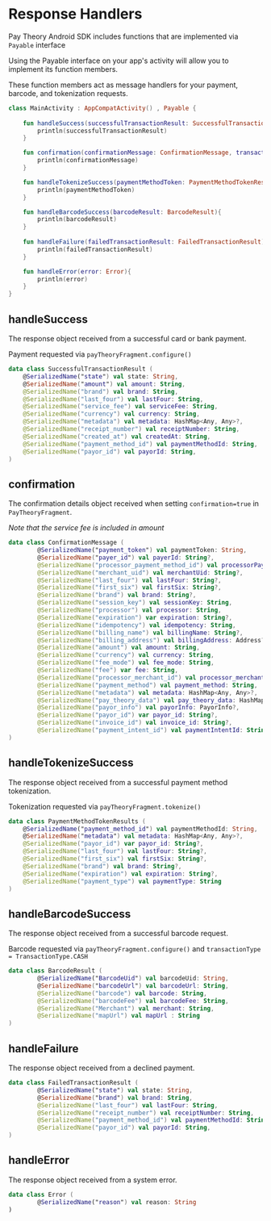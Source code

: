 # Response Handlers

Pay Theory Android SDK includes functions that are implemented via `Payable` interface

Using the Payable interface on your app's activity will allow you to implement its function members.

These function members act as message handlers for your payment, barcode, and tokenization requests.

```Kotlin
class MainActivity : AppCompatActivity() , Payable {
    
    fun handleSuccess(successfulTransactionResult: SuccessfulTransactionResult){
        println(successfulTransactionResult)
    }

    fun confirmation(confirmationMessage: ConfirmationMessage, transaction: Transaction){
        println(confirmationMessage)
    }

    fun handleTokenizeSuccess(paymentMethodToken: PaymentMethodTokenResults){
        println(paymentMethodToken)
    }

    fun handleBarcodeSuccess(barcodeResult: BarcodeResult){
        println(barcodeResult)
    }
    
    fun handleFailure(failedTransactionResult: FailedTransactionResult){
        println(failedTransactionResult)
    }

    fun handleError(error: Error){
        println(error)
    }
}
```

## handleSuccess

The response object received from a successful card or bank payment.

Payment requested via `payTheoryFragment.configure()`

```kotlin
data class SuccessfulTransactionResult (
    @SerializedName("state") val state: String,
    @SerializedName("amount") val amount: String,
    @SerializedName("brand") val brand: String,
    @SerializedName("last_four") val lastFour: String,
    @SerializedName("service_fee") val serviceFee: String,
    @SerializedName("currency") val currency: String,
    @SerializedName("metadata") val metadata: HashMap<Any, Any>?,
    @SerializedName("receipt_number") val receiptNumber: String,
    @SerializedName("created_at") val createdAt: String,
    @SerializedName("payment_method_id") val paymentMethodId: String,
    @SerializedName("payor_id") val payorId: String,
)
```

## confirmation

The confirmation details object received when setting `confirmation=true` in `PayTheoryFragment`.

*Note that the service fee is included in amount*

```kotlin
data class ConfirmationMessage (
        @SerializedName("payment_token") val paymentToken: String,
        @SerializedName("payer_id") val payerId: String?,
        @SerializedName("processor_payment_method_id") val processorPaymentMethodId: String?,
        @SerializedName("merchant_uid") val merchantUid: String?,
        @SerializedName("last_four") val lastFour: String?,
        @SerializedName("first_six") val firstSix: String?,
        @SerializedName("brand") val brand: String?,
        @SerializedName("session_key") val sessionKey: String,
        @SerializedName("processor") val processor: String,
        @SerializedName("expiration") var expiration: String?,
        @SerializedName("idempotency") val idempotency: String,
        @SerializedName("billing_name") val billingName: String?,
        @SerializedName("billing_address") val billingAddress: Address?,
        @SerializedName("amount") val amount: String,
        @SerializedName("currency") val currency: String,
        @SerializedName("fee_mode") val fee_mode: String,
        @SerializedName("fee") var fee: String,
        @SerializedName("processor_merchant_id") val processor_merchant_id: String?,
        @SerializedName("payment_method") val payment_method: String,
        @SerializedName("metadata") val metadata: HashMap<Any, Any>?,
        @SerializedName("pay_theory_data") val pay_theory_data: HashMap<Any, Any>?,
        @SerializedName("payor_info") val payorInfo: PayorInfo?,
        @SerializedName("payor_id") var payor_id: String?,
        @SerializedName("invoice_id") val invoice_id: String?,
        @SerializedName("payment_intent_id") val paymentIntentId: String?,
)
```

## handleTokenizeSuccess

The response object received from a successful payment method tokenization.

Tokenization requested via `payTheoryFragment.tokenize()`

```kotlin
data class PaymentMethodTokenResults (
    @SerializedName("payment_method_id") val paymentMethodId: String,
    @SerializedName("metadata") val metadata: HashMap<Any, Any>?,
    @SerializedName("payor_id") var payor_id: String?,
    @SerializedName("last_four") val lastFour: String?,
    @SerializedName("first_six") val firstSix: String?,
    @SerializedName("brand") val brand: String?,
    @SerializedName("expiration") val expiration: String?,
    @SerializedName("payment_type") val paymentType: String
)
```

## handleBarcodeSuccess

The response object received from a successful barcode request.

Barcode requested via `payTheoryFragment.configure()` and `transactionType = TransactionType.CASH`

```kotlin
data class BarcodeResult (
        @SerializedName("BarcodeUid") val barcodeUid: String,
        @SerializedName("barcodeUrl") val barcodeUrl: String,
        @SerializedName("barcode") val barcode: String,
        @SerializedName("barcodeFee") val barcodeFee: String,
        @SerializedName("Merchant") val merchant: String,
        @SerializedName("mapUrl") val mapUrl : String
)
```

## handleFailure

The response object received from a declined payment.

```kotlin
data class FailedTransactionResult (
        @SerializedName("state") val state: String,
        @SerializedName("brand") val brand: String,
        @SerializedName("last_four") val lastFour: String,
        @SerializedName("receipt_number") val receiptNumber: String,
        @SerializedName("payment_method_id") val paymentMethodId: String,
        @SerializedName("payor_id") val payorId: String,
)
```

## handleError

The response object received from a system error.

```kotlin
data class Error (
        @SerializedName("reason") val reason: String
)
```
